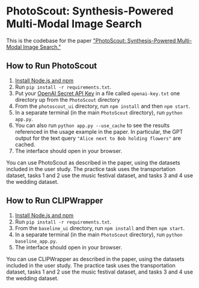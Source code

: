 # PhotoScout: Synthesis-Powered Multi-Modal Image Search

This is the codebase for the paper ["PhotoScout: Synthesis-Powered Multi-Modal Image Search."](https://arxiv.org/abs/2401.10464)

## How to Run PhotoScout

1. [Install Node.js and npm](https://docs.npmjs.com/downloading-and-installing-node-js-and-npm)
2. Run `pip install -r requirements.txt`.
3. Put your [OpenAI Secret API Key](https://help.openai.com/en/articles/4936850-where-do-i-find-my-secret-api-key) in a file called `openai-key.txt` one directory up from the `PhotoScout` directory
4. From the `photoscout_ui` directory, run `npm install` and then `npm start`.
5. In a separate terminal (in the main `PhotoScout` directory), run `python app.py`. 
6. You can also run `python app.py --use_cache` to see the results referenced in the usage example in the paper. In particular, the GPT output for the text query `"Alice next to Bob holding flowers"` are cached.
7. The interface should open in your browser.

You can use PhotoScout as described in the paper, using the datasets included in the user study. The practice task uses the transportation dataset, tasks 1 and 2 use the music festival dataset, and tasks 3 and 4 use the wedding dataset.

## How to Run CLIPWrapper

1. [Install Node.js and npm](https://docs.npmjs.com/downloading-and-installing-node-js-and-npm)
2. Run `pip install -r requirements.txt`.
3. From the `baseline_ui` directory, run `npm install` and then `npm start`.
4. In a separate terminal (in the main `PhotoScout` directory), run `python baseline_app.py`. 
5. The interface should open in your browser.

You can use CLIPWrapper as described in the paper, using the datasets included in the user study. The practice task uses the transportation dataset, tasks 1 and 2 use the music festival dataset, and tasks 3 and 4 use the wedding dataset.
